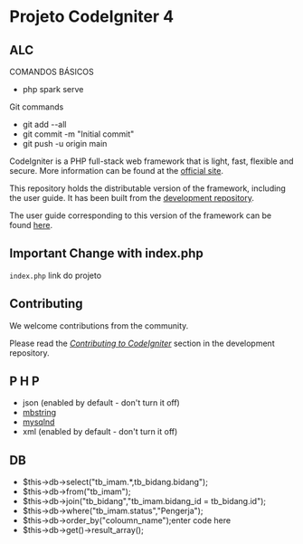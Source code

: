# Projeto CodeIgniter 4 

## ALC

COMANDOS BÁSICOS
- php spark serve

Git commands
- git add --all
- git commit -m "Initial commit"
- git push -u origin main

CodeIgniter is a PHP full-stack web framework that is light, fast, flexible and secure.
More information can be found at the [official site](http://codeigniter.com).

This repository holds the distributable version of the framework,
including the user guide. It has been built from the
[development repository](https://github.com/codeigniter4/CodeIgniter4).

The user guide corresponding to this version of the framework can be found
[here](https://codeigniter4.github.io/userguide/).


## Important Change with index.php

`index.php` link do projeto

## Contributing

We welcome contributions from the community.

Please read the [*Contributing to CodeIgniter*](https://github.com/codeigniter4/CodeIgniter4/blob/develop/CONTRIBUTING.md) section in the development repository.

## P H P

- json (enabled by default - don't turn it off)
- [mbstring](http://php.net/manual/en/mbstring.installation.php)
- [mysqlnd](http://php.net/manual/en/mysqlnd.install.php)
- xml (enabled by default - don't turn it off)

## DB
- $this->db->select("tb_imam.*,tb_bidang.bidang");
- $this->db->from("tb_imam");
- $this->db->join("tb_bidang","tb_imam.bidang_id = tb_bidang.id");
- $this->db->where("tb_imam.status","Pengerja");
- $this->db->order_by("coloumn_name");enter code here
- $this->db->get()->result_array();
